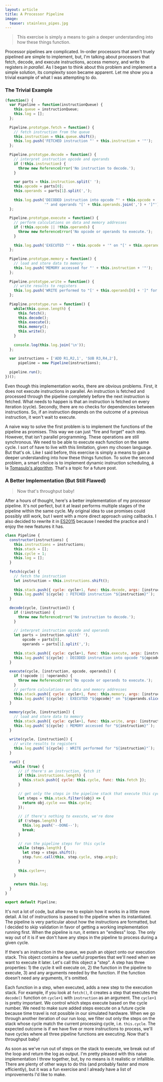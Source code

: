 ```yaml
---
layout: article
title: A Processor Pipeline
image:
  teaser: stainless_pipes.jpg
---
```


> This exercise is simply a means to gain a deeper understanding into how these things function.

Processor pipelines are complicated. In-order processors that aren't truely pipelined are simple to implement, but, I'm 
talking about processors that fetch, decode, and execute instructions, access memory, and write to registers *in 
parallel*. As I began to think about this problem and implement a simple solution, its complexity soon became apparent. 
Let me show you a trivial example of what I was attempting to do.

### The Trivial Example

```javascript
(function() {
  var Pipeline = function(instructionQueue) {
    this.queue = instructionQueue;
    this.log = [];
  };
  
  Pipeline.prototype.fetch = function() {
    // fetch instruction from the queue
    this.instruction = this.queue.shift();
    this.log.push('FETCHED instruction "' + this.instruction + '"');
  };
  
  Pipeline.prototype.decode = function() {
    // interpret instruction opcode and operands
    if (!this.instruction) {
      throw new ReferenceError('No instruction to decode.');
    }
    
    var parts = this.instruction.split(' ');
    this.opcode = parts[0];
    this.operands = parts[1].split(',');
    
    this.log.push('DECODED instruction into opcode "' + this.opcode + 
                  '" and operands "[' + this.operands.join(',') + ']"');
  };
  
  Pipeline.prototype.execute = function() {
    // perform calculations on data and memory addresses
    if (!this.opcode || !this.operands) {
      throw new ReferenceError('No opcode or operands to execute.');
    }
    
    this.log.push('EXECUTED "' + this.opcode + '" on "[' + this.operands.slice(1).join(',') + ']"');
  };
  
  Pipeline.prototype.memory = function() {
    // load and store data to memory
    this.log.push('MEMORY accessed for "' + this.instruction + '"');
  };
  
  Pipeline.prototype.write = function() {
    // write results to registers
    this.log.push('WRITE performed to "[' + this.operands[0] + ']" for "' + this.instruction + '"');
  };
  
  Piepline.prototype.run = function() {
    while(this.queue.length) {
      this.fetch();
      this.decode();
      this.execute();
      this.memory();
      this.write();
    }
    
    console.log(this.log.join('\n'));
  };
  
  var instructions = ['ADD R1,R2,1', 'SUB R3,R4,2'],
      pipeline = new Pipeline(instructions);
      
  pipeline.run();
})();
```

Even though this implementation works, there are obvious problems. First, it does not execute instructions in parallel. 
An instruction is fetched and processed through the pipeline completely before the next instruction is fetched. What 
needs to happen is that an instruction is fetched on every iteration (cycle). Secondly, there are no checks for 
dependencies between instructions. So, if an instruction depends on the outcome of a previous instruction, it won't wait 
to execute.

A naive way to solve the first problem is to implement the functions of the pipeline as promises. This way we can just 
"fire and forget" each step. However, that isn't parallel programming. These operations are still synchronous. We need 
to be able to execute each function on the same cycle. I sort of have to live with this limitation, given my chosen 
language. But that's ok. Like I said before, this exercise is simply a means to gain a deeper understanding into how 
these things function. To solve the second problem, a smart choice is to implement dynamic instruction scheduling, 
&aacute; la [Tomasulo's algorithm](https://en.wikipedia.org/wiki/Tomasulo_algorithm). That's a topic for a future post.

### A Better Implementation (But Still Flawed)

> Now that's throughput baby!

After a hours of thought, here's a better implementation of my processor pipeline. It's not perfect, but it at least
performs multiple stages of the pipeline within the same cycle. My original idea to use promises could possibly still 
work, but I went with a more direct approach using callbacks. I also decided to rewrite it in 
[ES2015](http://www.ecma-international.org/ecma-262/6.0/) because I needed the practice and I enjoy the new features it 
has.

```javascript
class Pipeline {
  constructor(instructions) {
    this.instructions = instructions;
    this.stack = [];
    this.cycle = 1;
    this.log = [];
  }
  
  fetch(cycle) {
    // fetch the instruction
    let instruction = this.instructions.shift();
        
    this.stack.push({ cycle: cycle+1, func: this.decode, args: [instruction] });
    this.log.push(`${cycle} : FETCHED instruction "${instruction}"`);
  }
  
  decode(cycle, [instruction]) {    
    if (!instruction) {
      throw new ReferenceError('No instruction to decode.');
    }
    
    // interpret instruction opcode and operands
    let parts = instruction.split(' '),
        opcode = parts[0],
        operands = parts[1].split(',');
    
    this.stack.push({ cycle: cycle+1, func: this.execute, args: [instruction, opcode, operands] });
    this.log.push(`${cycle} : DECODED instruction into opcode "${opcode}" and operands "${operands.join(',')}"`);
  }
  
  execute(cycle, [instruction, opcode, operands]) {    
    if (!opcode || !operands) {
      throw new ReferenceError('No opcode or operands to execute.');
    }
    // perform calculations on data and memory addresses
    this.stack.push({ cycle: cycle+1, func: this.memory, args: [instruction] });    
    this.log.push(`${cycle} : EXECUTED "${opcode}" on "${operands.slice(1).join(',')}"`);
  }
  
  memory(cycle, [instruction]) {
    // load and store data to memory
    this.stack.push({ cycle: cycle+1, func: this.write, args: [instruction] });
    this.log.push(`${cycle} : MEMORY accessed for "${instruction}"`);
  }
  
  write(cycle, [instruction]) {
    // write results to registers
    this.log.push(`${cycle} : WRITE performed for "${instruction}"`);
  }
  
  run() {    
    while (true) {
      // if there's an instruction, fetch it
      if (this.instructions.length) {
        this.stack.push({ cycle: this.cycle, func: this.fetch });
      }
      
      // get only the steps in the pipeline stack that execute this cycle
      let steps = this.stack.filter((obj) => {
        return obj.cycle === this.cycle;
      });
      
      // if there's nothing to execute, we're done
      if (!steps.length) {
        this.log.push('--DONE--');
        break;
      }
      
      // run the pipeline steps for this cycle
      while (steps.length) {
        let step = steps.shift();
        step.func.call(this, step.cycle, step.args);
      }
    
      this.cycle++;
    }
    
    return this.log;
  }
}

export default Pipeline;
```

It's not a lot of code, but allow me to explain how it works in a little more detail. A list of instructions is passed
to the pipeline when its instantiated. The pipeline is very particular about how the instructions are formatted, but I
decided to skip validation in favor of getting a working implementation running first. When the pipeline is run, it 
enters an "endless" loop. The only way out of it is if we don't have any steps in the pipeline to process during a given 
cycle.

If there's an instruction in the queue, we push an object onto our execution stack. This object contains a few useful
properties that we'll need when we want to execute it later. Let's call this object a "step". A step has three 
properties: 1) the cycle it will execute on, 2) the function in the pipeline to execute, 3) and any arguments needed by
the function. If the function doesn't need any arguments, it's omitted. 

Each function in a step, when executed, adds a new step to the execution stack. For example, if you look at `fetch()`, 
it creates a step that executes the `decode()` function on `cycle+1` with `instruction` as an argument. The `cycle+1` is
pretty important. We control which steps execute based on the cycle number. We need to make sure added steps execute on 
a future cycle because time travel is not possible in our simulated hardware. When we go through another iteration of 
our run loop, we filter out only the steps on the stack whose cycle match the current processing cycle, i.e. 
`this.cycle`. The expected outcome is if we have five or more instructions to process, we'll have cycles where all three
pipeline functions are executing. Now that's throughput baby!

As soon as we've run out of steps on the stack to execute, we break out of the loop and return the log as output. I'm 
pretty pleased with this naive implementation I threw together, but, by no means is it realistic or infallible. There 
are plenty of other ways to do this (and probably faster and more efficiently), but it was a fun exercise and I already 
have a list of improvements I'd like to make.
